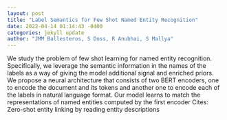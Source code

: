```yaml
--- 
layout: post 
title: "Label Semantics for Few Shot Named Entity Recognition" 
date: 2022-04-14 01:14:43 -0400 
categories: jekyll update 
author: "JMM Ballesteros, S Doss, R Anubhai, S Mallya" 
--- 
```

We study the problem of few shot learning for named entity recognition. Specifically, we leverage the semantic information in the names of the labels as a way of giving the model additional signal and enriched priors. We propose a neural architecture that consists of two BERT encoders, one to encode the document and its tokens and another one to encode each of the labels in natural language format. Our model learns to match the representations of named entities computed by the first encoder Cites: Zero-shot entity linking by reading entity descriptions
